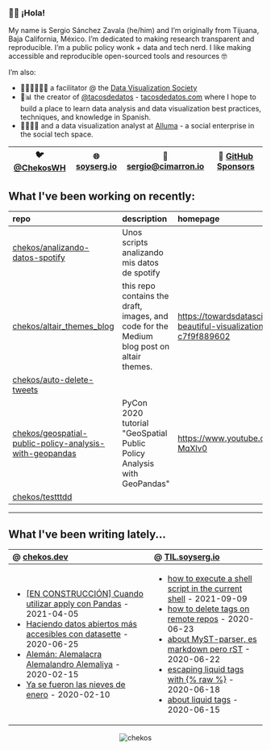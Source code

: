 ### 👋🏼 ¡Hola! 

My name is Sergio Sánchez Zavala (he/him) and I’m originally from Tijuana, Baja California, México. I’m dedicated to making research transparent and reproducible. I’m a public policy wonk + data and tech nerd. I like making accessible and reproducible open-sourced tools and resources 🤓

I’m also:

- 🧑🏼‍🎨🧑🏼‍🏫 a facilitator @ the [Data Visualization Society](https://datavisualizationsociety.com/)
- 🌮📊 the creator of [@tacosdedatos](https://twitter.com/tacosdedatos/) - [tacosdedatos.com](https://tacosdedatos.com/) where I hope to build a place to learn data analysis and data visualization best practices, techniques, and knowledge in Spanish.
- 🧑🏼‍🔬🎨 and a data visualization analyst at [Alluma](https://alluma.org/) - a social enterprise in the social tech space.

| 🐦 [@ChekosWH](https://www.twitter.com/chekoswh/) | 🌐 [soyserg.io](https://soyserg.io/) | 📧 sergio@cimarron.io | 💓 [GitHub Sponsors](https://github.com/sponsors/chekos) | 
|---|---|---|---|

## What I've been working on recently:
<!-- most_recent_repos -->
| repo                                                                                                                                  | description                                                                               | homepage                                                                                            |
|:--------------------------------------------------------------------------------------------------------------------------------------|:------------------------------------------------------------------------------------------|:----------------------------------------------------------------------------------------------------|
| [chekos/analizando-datos-spotify](https://github.com/chekos/analizando-datos-spotify)                                                 | Unos scripts analizando mis datos de spotify                                              |                                                                                                     |
| [chekos/altair_themes_blog](https://github.com/chekos/altair_themes_blog)                                                             | this repo contains the draft, images, and code for the Medium blog post on altair themes. | https://towardsdatascience.com/consistently-beautiful-visualizations-with-altair-themes-c7f9f889602 |
| [chekos/auto-delete-tweets](https://github.com/chekos/auto-delete-tweets)                                                             |                                                                                           |                                                                                                     |
| [chekos/geospatial-public-policy-analysis-with-geopandas](https://github.com/chekos/geospatial-public-policy-analysis-with-geopandas) | PyCon 2020 tutorial "GeoSpatial Public Policy Analysis with GeoPandas"                    | https://www.youtube.com/watch?v=_eII-MqXlv0                                                         |
| [chekos/testttdd](https://github.com/chekos/testttdd)                                                                                 |                                                                                           |                                                                                                     |
<!-- most_recent_repos -->
***
## What I've been writing lately...
<!-- most_recent_entries -->

|  @ [chekos.dev](https://chekos.dev/)   |   @ [TIL.soyserg.io](https://til.soyserg.io/) |
|:---------------------------------------|:----------------------------------------------|
|         <ul><li>[[EN CONSTRUCCIÓN] Cuando utilizar apply con Pandas](https://chekos.dev/python/pandas/2021/04/05/cuando-utilizar-apply-en-pandas/) - 2021-04-05<li>[Haciendo datos abiertos más accesibles con datasette](https://chekos.dev/datasette/datos%20abiertos/2020/06/25/haciendo-datos-abiertos-mas-accesibles-con-datasette/) - 2020-06-25<li>[Alemán: Alemalacra Alemalandro Alemaliya](https://chekos.dev/hip-hop/aleman/2020/02/15/aleman-alemaniaco-alemalandro-alemaliya/) - 2020-02-15<li>[Ya se fueron las nieves de enero](https://chekos.dev/personal/2020/02/10/las-nieves-de-enero/) - 2020-02-10</ul>         |             <ul><li>[how to execute a shell script in the current shell](https://til.soyserg.io/running-shell-script-in-same-shell/) - 2021-09-09<li>[how to delete tags on remote repos](https://til.soyserg.io/deleting-remote-tags-on-git/) - 2020-06-23<li>[about MyST-parser, es markdown pero rST](https://til.soyserg.io/about-myst-parser/) - 2020-06-22<li>[escaping liquid tags with {% raw %}](https://til.soyserg.io/escaping-liquid-tags/) - 2020-06-18<li>[about liquid tags](https://til.soyserg.io/liquid-tags-cheasheet/) - 2020-06-15</ul>            |

<!-- most_recent_entries -->

<p align="center"> <img src="https://github-readme-stats.vercel.app/api?username=chekos&show_icons=true" alt="chekos" /> </p>
